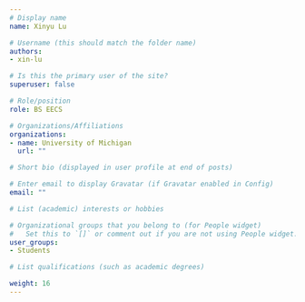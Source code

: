 ```yaml
---
# Display name
name: Xinyu Lu

# Username (this should match the folder name)
authors: 
- xin-lu

# Is this the primary user of the site?
superuser: false

# Role/position
role: BS EECS

# Organizations/Affiliations
organizations:
- name: University of Michigan
  url: ""

# Short bio (displayed in user profile at end of posts)

# Enter email to display Gravatar (if Gravatar enabled in Config)
email: ""

# List (academic) interests or hobbies

# Organizational groups that you belong to (for People widget)
#   Set this to `[]` or comment out if you are not using People widget.
user_groups: 
- Students

# List qualifications (such as academic degrees)

weight: 16
---
```

